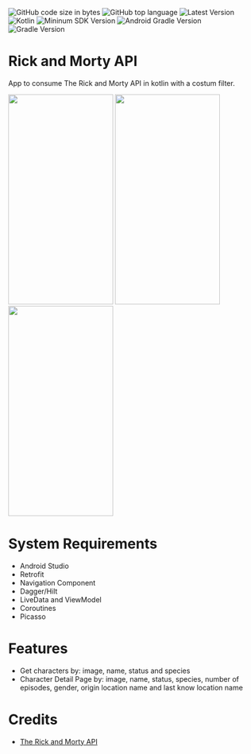 ![GitHub code size in bytes](https://img.shields.io/github/languages/code-size/cassianasoares/Rick-And-Morty-API-Kotlin)
![GitHub top language](https://img.shields.io/github/languages/top/cassianasoares/Rick-And-Morty-API-Kotlin?color=pink)
![Latest Version](https://img.shields.io/badge/latestVersion-1.0-yellow)
![Kotlin](https://img.shields.io/badge/language-kotlin-blue)
![Mininum SDK Version](https://img.shields.io/badge/minSDK-28-orange)
![Android Gradle Version](https://img.shields.io/badge/androidGradleVersion-7.0.4-green)
![Gradle Version](https://img.shields.io/badge/gradleVersion-7.0.2-informational)




# Rick and Morty API

App to consume The Rick and Morty API in kotlin with a costum filter.


<p align"center">
<img src="arts/list_fragment.png" width="211" height="423" />
<img src="arts/filter_fragment.png" width="211" height="423"  />
<img src="arts/details_fragment.png" width="211" height="423"  />
</p>

# System Requirements

- Android Studio
- Retrofit
- Navigation Component
- Dagger/Hilt
- LiveData and ViewModel 
- Coroutines
- Picasso

# Features

- Get characters by: image, name, status and species
- Character Detail Page by: image, name, status, species, number of episodes, gender, origin location name and last know location name

# Credits
- [The Rick and Morty API](https://rickandmortyapi.com/)
